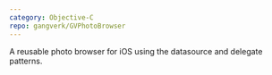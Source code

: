 ```yaml
---
category: Objective-C
repo: gangverk/GVPhotoBrowser
---
```


A reusable photo browser for iOS using the datasource and delegate patterns.
